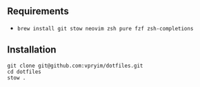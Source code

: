 ## Requirements

- `brew install git stow neovim zsh pure fzf zsh-completions`

## Installation

```
git clone git@github.com:vpryim/dotfiles.git
cd dotfiles
stow .
```
